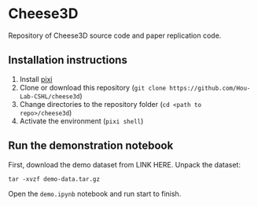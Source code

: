 # Cheese3D

Repository of Cheese3D source code and paper replication code.

## Installation instructions

1. Install [pixi](https://pixi.sh/latest/#installation)
2. Clone or download this repository
   (`git clone https://github.com/Hou-Lab-CSHL/cheese3d`)
3. Change directories to the repository folder
   (`cd <path to repo>/cheese3d`)
4. Activate the environment (`pixi shell`)

## Run the demonstration notebook

First, download the demo dataset from LINK HERE.
Unpack the dataset:
```
tar -xvzf demo-data.tar.gz
```
Open the `demo.ipynb` notebook and run start to finish.